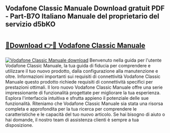 ## Vodafone Classic Manuale Download gratuit PDF - Part-B7O Italiano Manuale del proprietario del servizio d5bKO

# <h2><a href="http://dfaqu0.blite.top/?on=Vodafone+Classic+Manuale">🔗Download 👉🔴 Vodafone Classic Manuale</a></h2>

[![Vodafone Classic Manuale download](https://i.imgur.com/lujVjoI.png)](http://dfaqu0.blite.top/?on=Vodafone+Classic+Manuale)
Benvenuto nella guida per l'utente Vodafone Classic Manuale, la tua guida di fiducia per comprendere e utilizzare il tuo nuovo prodotto, dalla configurazione alla manutenzione e oltre. Informazioni importanti sui requisiti di connettività Vodafone Classic Manuale questo prodotto richiede requisiti di connettività specifici per prestazioni ottimali. Il loro nuovo Vodafone Classic Manuale offre una serie impressionante di funzionalità progettate per migliorare la tua esperienza. Esplora l'interfaccia intuitiva e sfrutta appieno il potenziale delle sue funzionalità. Riteniamo che Vodafone Classic Manuale sia stata una risorsa completa e approfondita per la tua ricerca per comprendere le caratteristiche e le capacità del tuo nuovo articolo. Se hai bisogno di aiuto o hai domande, il nostro team di assistenza clienti è sempre a tua disposizione.
